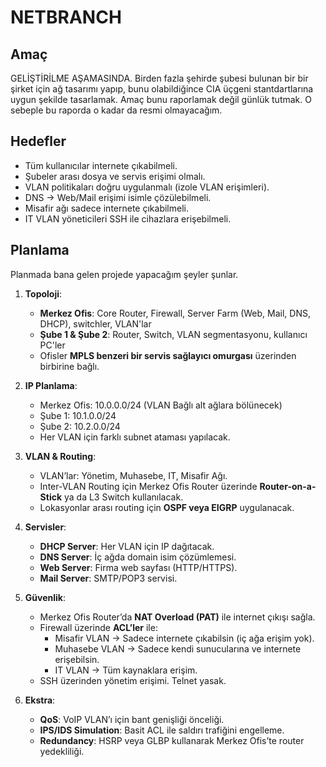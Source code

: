 # NETBRANCH

## Amaç

GELİŞTİRİLME AŞAMASINDA. Birden fazla şehirde şubesi bulunan bir bir şirket için ağ tasarımı yapıp, bunu olabildiğince CIA üçgeni stantdartlarına uygun şekilde tasarlamak. Amaç bunu raporlamak değil günlük tutmak. O sebeple bu raporda o kadar da resmi olmayacağım.

## Hedefler

- Tüm kullanıcılar internete çıkabilmeli.
- Şubeler arası dosya ve servis erişimi olmalı.
- VLAN politikaları doğru uygulanmalı (izole VLAN erişimleri).
- DNS → Web/Mail erişimi isimle çözülebilmeli.
- Misafir ağı sadece internete çıkabilmeli.
- IT VLAN yöneticileri SSH ile cihazlara erişebilmeli.

## Planlama

Planmada bana gelen projede yapacağım şeyler şunlar.

1. **Topoloji**:
	 - **Merkez Ofis**: Core Router, Firewall, Server Farm (Web, Mail, DNS, DHCP), switchler, VLAN'lar
	 - **Şube 1 & Şube 2**: Router, Switch, VLAN segmentasyonu, kullanıcı PC'ler
	 - Ofisler  **MPLS benzeri bir servis sağlayıcı omurgası** üzerinden birbirine bağlı.

2. **IP Planlama**:
	- Merkez Ofis: 10.0.0.0/24 (VLAN Bağlı alt ağlara bölünecek)
	- Şube 1: 10.1.0.0/24
	- Şube 2: 10.2.0.0/24
	- Her VLAN için farklı subnet ataması yapılacak.

3. **VLAN & Routing**:
	 - VLAN’lar: Yönetim, Muhasebe, IT, Misafir Ağı.
	 - Inter-VLAN Routing için Merkez Ofis Router üzerinde **Router-on-a-Stick** ya da L3 Switch kullanılacak.
	 - Lokasyonlar arası routing için **OSPF veya EIGRP** uygulanacak.

4. **Servisler**:
	- **DHCP Server**: Her VLAN için IP dağıtacak.
	- **DNS Server**: İç ağda domain isim çözümlemesi.
	- **Web Server**: Firma web sayfası (HTTP/HTTPS).
	- **Mail Server**: SMTP/POP3 servisi.

5. **Güvenlik**:
	- Merkez Ofis Router’da **NAT Overload (PAT)** ile internet çıkışı sağla.
	- Firewall üzerinde **ACL’ler** ile:
		- Misafir VLAN → Sadece internete çıkabilsin (iç ağa erişim yok).
		- Muhasebe VLAN → Sadece kendi sunucularına ve internete erişebilsin.
		- IT VLAN → Tüm kaynaklara erişim.
	- SSH üzerinden yönetim erişimi. Telnet yasak.

6. **Ekstra**:
	- **QoS**: VoIP VLAN’ı için bant genişliği önceliği.
	- **IPS/IDS Simulation**: Basit ACL ile saldırı trafiğini engelleme.
	- **Redundancy**: HSRP veya GLBP kullanarak Merkez Ofis’te router yedekliliği.